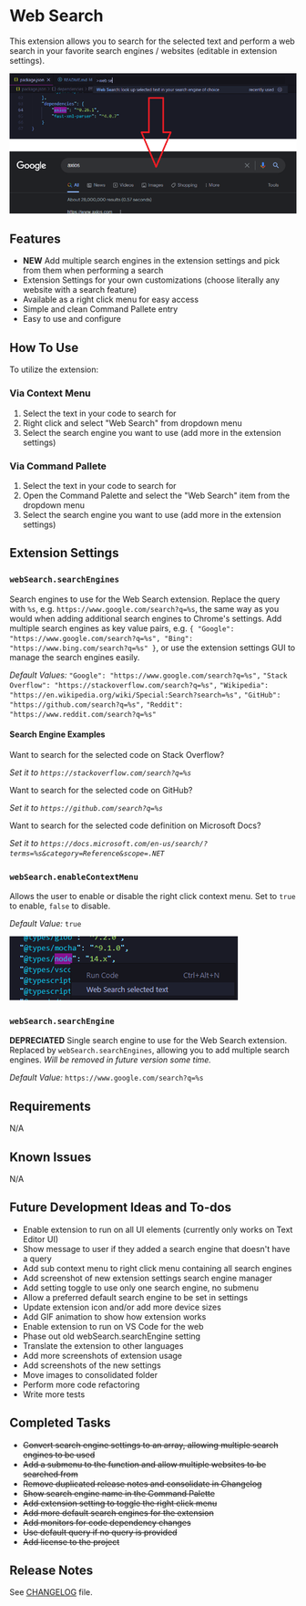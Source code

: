 # Web Search

This extension allows you to search for the selected text and perform a web search in your favorite search engines / websites (editable in extension settings).

![Example of Web Search being used on a code snippet, also displaying result of running the extension from Google](web-search.png)

## Features

- **NEW** Add multiple search engines in the extension settings and pick from them when performing a search
- Extension Settings for your own customizations (choose literally any website with a search feature)
- Available as a right click menu for easy access
- Simple and clean Command Pallete entry
- Easy to use and configure

## How To Use

To utilize the extension:

### Via Context Menu

1. Select the text in your code to search for
2. Right click and select "Web Search" from dropdown menu
3. Select the search engine you want to use (add more in the extension settings)

### Via Command Pallete

1. Select the text in your code to search for
2. Open the Command Palette and select the "Web Search" item from the dropdown menu
3. Select the search engine you want to use (add more in the extension settings)

## Extension Settings

### `webSearch.searchEngines`

Search engines to use for the Web Search extension. Replace the query with `%s`, e.g. `https://www.google.com/search?q=%s`, the same way as you would when adding additional search engines to Chrome's settings. Add multiple search engines as key value pairs, e.g. `{ "Google": "https://www.google.com/search?q=%s", "Bing": "https://www.bing.com/search?q=%s" }`, or use the extension settings GUI to manage the search engines easily.

*Default Values:*
    `"Google": "https://www.google.com/search?q=%s",`
    `"Stack Overflow": "https://stackoverflow.com/search?q=%s",`
    `"Wikipedia": "https://en.wikipedia.org/wiki/Special:Search?search=%s",`
    `"GitHub": "https://github.com/search?q=%s",`
    `"Reddit": "https://www.reddit.com/search?q=%s"`

#### Search Engine Examples

Want to search for the selected code on Stack Overflow?

*Set it to `https://stackoverflow.com/search?q=%s`*

Want to search for the selected code on GitHub?

*Set it to `https://github.com/search?q=%s`*

Want to search for the selected code definition on Microsoft Docs?

*Set it to `https://docs.microsoft.com/en-us/search/?terms=%s&category=Reference&scope=.NET`*

### `webSearch.enableContextMenu`

Allows the user to enable or disable the right click context menu. Set to `true` to enable, `false` to disable.

*Default Value:*
`true`

![Example of Web Search being used on a code snippet from the right click context menu](web-search-context-menu.png)

### `webSearch.searchEngine`

**DEPRECIATED** Single search engine to use for the Web Search extension.
Replaced by `webSearch.searchEngines`, allowing you to add multiple search engines.
*Will be removed in future version some time.*

*Default Value:*
`https://www.google.com/search?q=%s`

## Requirements

N/A

## Known Issues

N/A

## Future Development Ideas and To-dos

- Enable extension to run on all UI elements (currently only works on Text Editor UI)
- Show message to user if they added a search engine that doesn't have a query
- Add sub context menu to right click menu containing all search engines
- Add screenshot of new extension settings search engine manager
- Add setting toggle to use only one search engine, no submenu
- Allow a preferred default search engine to be set in settings
- Update extension icon and/or add more device sizes
- Add GIF animation to show how extension works
- Enable extension to run on VS Code for the web
- Phase out old webSearch.searchEngine setting
- Translate the extension to other languages
- Add more screenshots of extension usage
- Add screenshots of the new settings
- Move images to consolidated folder
- Perform more code refactoring
- Write more tests

## Completed Tasks

- ~~Convert search engine settings to an array, allowing multiple search engines to be used~~
- ~~Add a submenu to the function and allow multiple websites to be searched from~~
- ~~Remove duplicated release notes and consolidate in Changelog~~
- ~~Show search engine name in the Command Palette~~
- ~~Add extension setting to toggle the right click menu~~
- ~~Add more default search engines for the extension~~
- ~~Add monitors for code dependency changes~~
- ~~Use default query if no query is provided~~
- ~~Add license to the project~~

## Release Notes

See [CHANGELOG](https://github.com/BenRogersWPG/WebSearch/blob/master/CHANGELOG.md) file.